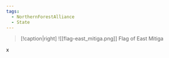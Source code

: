 ```yaml
---
tags:
  - NorthernForestAlliance
  - State
---
```

> [!caption|right]
> ![[flag-east_mitiga.png]]
> Flag of East Mitiga

x